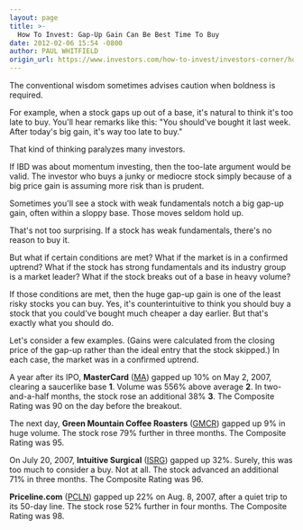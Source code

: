 ```yaml
---
layout: page
title: >-
  How To Invest: Gap-Up Gain Can Be Best Time To Buy
date: 2012-02-06 15:54 -0800
author: PAUL WHITFIELD
origin_url: https://www.investors.com/how-to-invest/investors-corner/how-to-invest-when-stock-jumps
---
```





The conventional wisdom sometimes advises caution when boldness is required.


For example, when a stock gaps up out of a base, it's natural to think it's too late to buy. You'll hear remarks like this: "You should've bought it last week. After today's big gain, it's way too late to buy."


That kind of thinking paralyzes many investors.


If IBD was about momentum investing, then the too-late argument would be valid. The investor who buys a junky or mediocre stock simply because of a big price gain is assuming more risk than is prudent.


Sometimes you'll see a stock with weak fundamentals notch a big gap-up gain, often within a sloppy base. Those moves seldom hold up.


That's not too surprising. If a stock has weak fundamentals, there's no reason to buy it.


But what if certain conditions are met? What if the market is in a confirmed uptrend? What if the stock has strong fundamentals and its industry group is a market leader? What if the stock breaks out of a base in heavy volume?


If those conditions are met, then the huge gap-up gain is one of the least risky stocks you can buy. Yes, it's counterintuitive to think you should buy a stock that you could've bought much cheaper a day earlier. But that's exactly what you should do.


Let's consider a few examples. (Gains were calculated from the closing price of the gap-up rather than the ideal entry that the stock skipped.) In each case, the market was in a confirmed uptrend.


A year after its IPO, **MasterCard** ([MA](https://research.investors.com/quote.aspx?symbol=MA)) gapped up 10% on May 2, 2007, clearing a saucerlike base **1**. Volume was 556% above average **2**. In two-and-a-half months, the stock rose an additional 38% **3**. The Composite Rating was 90 on the day before the breakout.


The next day, **Green Mountain Coffee Roasters** ([GMCR](https://research.investors.com/quote.aspx?symbol=GMCR)) gapped up 9% in huge volume. The stock rose 79% further in three months. The Composite Rating was 95.


On July 20, 2007, **Intuitive Surgical** ([ISRG](https://research.investors.com/quote.aspx?symbol=ISRG)) gapped up 32%. Surely, this was too much to consider a buy. Not at all. The stock advanced an additional 71% in three months. The Composite Rating was 96.


**Priceline.com** ([PCLN](https://research.investors.com/quote.aspx?symbol=PCLN)) gapped up 22% on Aug. 8, 2007, after a quiet trip to its 50-day line. The stock rose 52% further in four months. The Composite Rating was 98.




